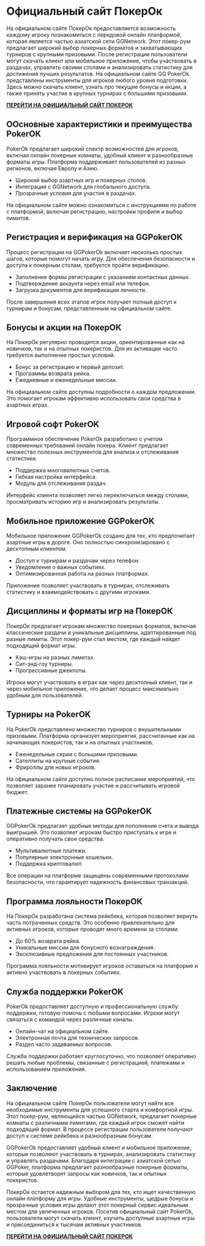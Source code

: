 # Официальный сайт ПокерОк

На официальном сайте ПокерОк предоставляется возможность каждому игроку познакомиться с передовой онлайн платформой, которая является частью азиатской сети GGNetwork. Этот покер-рум предлагает широкий выбор покерных форматов и захватывающих турниров с крупными призовыми. После регистрации пользователи могут скачать клиент или мобильное приложение, чтобы участвовать в раздачах, управлять своими столами и анализировать статистику для достижения лучших результатов. На официальном сайте GG PokerOk представлены инструменты для игроков любого уровня подготовки. Здесь можно скачать клиент, узнать про текущие бонусы и акции, а также принять участие в крупных турнирах с большими призовыми.

**[ПЕРЕЙТИ НА ОФИЦИАЛЬНЫЙ САЙТ ПОКЕРОК](https://click.ggpartners.com/?serial=4356&creative_id=153&anid=gthb)**

## ООсновные характеристики и преимущества PokerOK

PokerOk предлагает широкий спектр возможностей для игроков, включая онлайн покерные комнаты, удобный клиент и разнообразные форматы игры. Платформа поддерживает пользователей из разных регионов, включая Европу и Азию.

* Широкий выбор азартных игр и покерных столов.
* Интеграция с GGNetwork для глобального доступа.
* Прозрачные условия для участия в раздачах.

На официальном сайте можно ознакомиться с инструкциями по работе с платформой, включая регистрацию, настройки профиля и выбор лимитов.

## Регистрация и верификация на GGPokerOK

Процесс регистрации на GGPokerOk включает несколько простых шагов, которые помогут начать игру. Для обеспечения безопасности и доступа к покерным столам, требуется пройти верификацию.

* Заполнение формы регистрации с указанием контактных данных.
* Подтверждение аккаунта через email или телефон.
* Загрузка документов для верификации личности.

После завершения всех этапов игрок получает полный доступ к турнирам и бонусам, представленным на официальном сайте.

## Бонусы и акции на ПокерОК

На ПокерОк регулярно проводятся акции, ориентированные как на новичков, так и на опытных покеристов. Для их активации часто требуется выполнение простых условий.

* Бонус за регистрацию и первый депозит.
* Программы возврата рейка.
* Ежедневные и еженедельные миссии.

На официальном сайте доступны подробности о каждом предложении. Это помогает игрокам эффективно использовать свои средства в азартных играх.

## Игровой софт PokerOK

Программное обеспечение PokerOk разработано с учетом современных требований онлайн покера. Клиент предлагает множество полезных инструментов для анализа и отслеживания статистики.

* Поддержка многовалютных счетов.
* Гибкая настройка интерфейса.
* Модуль для отслеживания раздач.

Интерфейс клиента позволяет легко переключаться между столами, просматривать историю игр и анализировать результаты.

## Мобильное приложение GGPokerOK

Мобильное приложение GGPokerOk создано для тех, кто предпочитает азартные игры в дороге. Оно полностью синхронизировано с десктопным клиентом.

* Доступ к турнирам и раздачам через телефон.
* Уведомления о важных событиях.
* Оптимизированная работа на разных платформах.

Приложение позволяет участвовать в турнирах, отслеживать статистику и взаимодействовать с другими игроками.

## Дисциплины и форматы игр на ПокерОК

ПокерОк предлагает игрокам множество покерных форматов, включая классические раздачи и уникальные дисциплины, адаптированные под разные лимиты. Этот покер-рум стал местом, где каждый найдет подходящий формат игры.

* Кэш-игры на разных лимитах.
* Сит-энд-гоу турниры.
* Прогрессивные джекпоты.

Игроки могут участвовать в играх как через десктопный клиент, так и через мобильное приложение, что делает процесс максимально удобным для пользователей.

## Турниры на PokerOK

На PokerOk представлено множество турниров с внушительными призовыми. Платформа организует мероприятия, рассчитанные как на начинающих покеристов, так и на опытных участников.

* Еженедельные серии с большими призовыми.
* Сателлиты на крупные события.
* Фрироллы для новых игроков.

На официальном сайте доступно полное расписание мероприятий, что позволяет заранее планировать участие и рассчитывать игровой бюджет.

## Платежные системы на GGPokerOK

GGPokerOk предлагает удобные методы для пополнения счета и вывода выигрышей. Это позволяет игрокам быстро приступать к игре и оперативно получать свои средства.

* Мультивалютные платежи.
* Популярные электронные кошельки.
* Поддержка криптовалют.

Все операции на платформе защищены современными протоколами безопасности, что гарантирует надежность финансовых транзакций.

## Программа лояльности ПокерОК

На ПокерОк разработана система рейкбека, которая позволяет вернуть часть потраченных средств. Это особенно привлекательно для активных игроков, которые проводят много времени за столами.

* До 60% возврата рейка.
* Уникальные миссии для бонусного вознаграждения.
* Эксклюзивные предложения для постоянных участников.

Программа лояльности мотивирует игроков оставаться на платформе и активно участвовать в покерных событиях.

## Служба поддержки PokerOK

PokerOk предоставляет доступную и профессиональную службу поддержки, готовую помочь с любыми вопросами. Игроки могут связаться с командой через различные каналы.

* Онлайн-чат на официальном сайте.
* Электронная почта для технических запросов.
* Раздел часто задаваемых вопросов.

Служба поддержки работает круглосуточно, что позволяет оперативно решать любые проблемы, связанные с регистрацией, платежами и использованием приложения.

## Заключение

На официальном сайте ПокерОк пользователи могут найти все необходимые инструменты для успешного старта и комфортной игры. Этот покер-рум, являющийся частью GGNetwork, предлагает покерные комнаты с различными лимитами, где каждый игрок сможет найти подходящий формат. В процессе регистрации пользователи получают доступ к системе рейкбека и разнообразным бонусам.

GGPokerOk предоставляет удобный клиент и мобильное приложение, которые позволяют участвовать в турнирах, анализировать статистику и управлять раздачами. Благодаря интеграции с азиатской сетью GGPoker, платформа предлагает разнообразные покерные форматы, которые удовлетворят запросы как новичков, так и опытных покеристов.

ПокерОк остается надежным выбором для тех, кто ищет качественную онлайн платформу для игры. Удобные инструменты, щедрые бонусы и прозрачные условия игры делают этот покерный сервис идеальным местом для увлеченных игроков. Посетив официальный сайт PokerOk, пользователи могут скачать клиент, изучить доступные азартные игры и присоединиться к тысячам активных участников.

**[ПЕРЕЙТИ НА ОФИЦИАЛЬНЫЙ САЙТ ПОКЕРОК](https://click.ggpartners.com/?serial=4356&creative_id=153&anid=gthb)**
